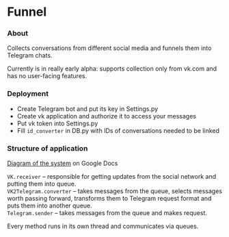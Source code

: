# Funnel

### About
Collects conversations from different social media and funnels them into Telegram chats.

Currently is in really early alpha: supports collection only from vk.com and has no user-facing features.

### Deployment
 - Create Telegram bot and put its key in Settings.py
 - Create vk application and authorize it to access your messages
 - Put vk token into Settings.py
 - Fill `id_converter` in DB.py with IDs of conversations needed to be linked

### Structure of application
[Diagram of the system](https://docs.google.com/drawings/d/1NiwHOa0rWSJaT0ZZxkrldaXMVUsPHpnPuBXrBtgFiaU/edit?usp=sharing) on Google Docs

`VK.receiver` – responsible for getting updates from the social network and putting them into queue.   
`VK2Telegram.converter` – takes messages from the queue, selects messages worth passing forward, transforms them to Telegram request format and puts them into another queue.  
`Telegram.sender` – takes messages from the queue and makes request.   

Every method runs in its own thread and communicates via queues.

